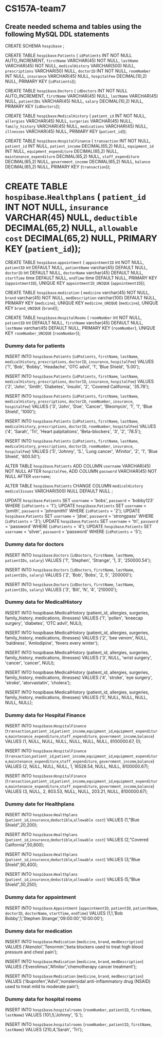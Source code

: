 # CS157A-team7

## Create needed schema and tables using the following MySQL DDL statements

CREATE SCHEMA `hospibase` ;

CREATE TABLE `hospibase`.`Patients` (
  `idPatients` INT NOT NULL AUTO_INCREMENT,
  `firstName` VARCHAR(45) NOT NULL,
  `lastName` VARCHAR(45) NOT NULL,
  `medicalHistory` VARCHAR(500) NULL,
  `prescriptions` VARCHAR(50) NULL,
  `doctorID` INT NOT NULL,
  `roomNumber` INT NULL,
  `insurance` VARCHAR(45) NULL,
  `hospitalFee` DECIMAL(10,2) NULL,
  PRIMARY KEY (`idPatients`));

CREATE TABLE `hospibase`.`Doctors` (
  `idDoctors` INT NOT NULL AUTO_INCREMENT,
  `firstName` VARCHAR(45) NULL,
  `lastName` VARCHAR(45) NULL,
  `patientIDs` VARCHAR(45) NULL,
  `salary` DECIMAL(10,2) NULL,
  PRIMARY KEY (`idDoctors`));

CREATE TABLE `hospibase`.`MedicalHistory` (
  `patient_id` INT NOT NULL,
  `allergies` VARCHAR(45) NULL,
  `surgeries` VARCHAR(45) NULL,
  `family_history` VARCHAR(45) NULL,
  `medications` VARCHAR(45) NULL,
  `illnesses` VARCHAR(45) NULL,
  PRIMARY KEY (`patient_id`));

CREATE TABLE `hospibase`.`HospitalFinance` (
`transaction` INT NOT NULL,
`patient_id` INT NULL,
`patient_income` DECIMAL(65,2) NULL,
`equipment_id` INT NULL,
`equipment_expenditure` DECIMAL(65,2) NULL,
`maintenance_expenditure` DECIMAL(65,2) NULL,
`staff_expenditure` DECIMAL(65,2) NULL,
`government_income` DECIMAL(65,2) NULL,
`balance` DECIMAL(65,2) NULL,
PRIMARY KEY (`transaction`));

CREATE TABLE `hospibase`.`Healthplans` (
  `patient_id` INT NOT NULL,
  `insurance` VARCHAR(45) NULL,
  `deductible` DECIMAL(65,2) NULL,
  `allowable cost` DECIMAL(65,2) NULL,
  PRIMARY KEY (`patient_id`));
=======
CREATE TABLE `hospibase`.`appointment` (
  `appointmentID` int NOT NULL,
  `patientID` int DEFAULT NULL,
  `patientName` varchar(45) DEFAULT NULL,
  `doctorID` int DEFAULT NULL,
  `doctorName` varchar(45) DEFAULT NULL,
  `startTime` time DEFAULT NULL,
  `endTime` time DEFAULT NULL,
  PRIMARY KEY (`appointmentID`),
  UNIQUE KEY `appointmentID_UNIQUE` (`appointmentID`));  
  
 CREATE TABLE `hospibase`.`medication` (
  `medicine` varchar(45) NOT NULL,
  `brand` varchar(45) NOT NULL,
  `medDescription` varchar(100) DEFAULT NULL,
  PRIMARY KEY (`medicine`),
  UNIQUE KEY `medicine_UNIQUE` (`medicine`),
  UNIQUE KEY `brand_UNIQUE` (`brand`));
  
 CREATE TABLE `hospibase`.`HospitalRooms` (
  `roomNumber` int NOT NULL,
  `patientID` int DEFAULT NULL,
  `firstName` varchar(45) DEFAULT NULL,
  `lastName` varchar(45) DEFAULT NULL,
  PRIMARY KEY (`roomNumber`),
  UNIQUE KEY `roomNumber_UNIQUE` (`roomNumber`));

### Dummy data for patients 
INSERT INTO `hospibase`.`Patients` (`idPatients`, `firstName`, `lastName`, `medicalHistory`, `prescriptions`, `doctorID`, `insurance`, `hospitalFee`) VALUES ('1', 'Bob', 'Bobby', 'Headache', 'OTC advil', '1', 'Blue Shield', '5.00');

INSERT INTO `hospibase`.`Patients` (`idPatients`, `firstName`, `lastName`, `medicalHistory`, `prescriptions`, `doctorID`, `insurance`, `hospitalFee`) VALUES ('2', 'John', 'Smith', 'Diabetes', 'insulin', '2', 'Covered California', '35.78');

INSERT INTO `hospibase`.`Patients` (`idPatients`, `firstName`, `lastName`, `medicalHistory`, `prescriptions`, `doctorID`, `roomNumber`, `insurance`, `hospitalFee`) VALUES ('3', 'John', 'Doe', 'Cancer', 'Bleomycin', '1', '1', 'Blue Shield', '1000');

INSERT INTO `hospibase`.`Patients` (`idPatients`, `firstName`, `lastName`, `medicalHistory`, `prescriptions`, `doctorID`, `roomNumber`, `hospitalFee`) VALUES ('4', 'Sarah', 'Tri', 'Heart palpitations', 'Beta-blockers', '3', '2', '78.5');

INSERT INTO `hospibase`.`Patients` (`idPatients`, `firstName`, `lastName`, `medicalHistory`, `prescriptions`, `doctorID`, `roomNumber`, `insurance`, `hospitalFee`) VALUES ('5', 'Johnny', 'S.', 'Lung cancer', 'Afinitor', '2', '1', 'Blue Shield', '800.50');

ALTER TABLE `hospibase`.`Patients` 
ADD COLUMN `username` VARCHAR(45) NOT NULL AFTER `hospitalFee`,
ADD COLUMN `password` VARCHAR(45) NOT NULL AFTER `username`;

ALTER TABLE `hospibase`.`Patients` 
CHANGE COLUMN `medicalHistory` `medicalIssues` VARCHAR(500) NULL DEFAULT NULL ;

UPDATE `hospibase`.`Patients` SET `username` = 'bobs', `password` = 'bobby123' WHERE (`idPatients` = '1');
UPDATE `hospibase`.`Patients` SET `username` = 'jsmith', `password` = 'johnsmith1' WHERE (`idPatients` = '2');
UPDATE `hospibase`.`Patients` SET `username` = 'jdoe', `password` = 'strongpass' WHERE (`idPatients` = '3');
UPDATE `hospibase`.`Patients` SET `username` = 'tri', `password` = 'password' WHERE (`idPatients` = '4');
UPDATE `hospibase`.`Patients` SET `username` = 'silver', `password` = 'password' WHERE (`idPatients` = '5');


  ### Dummy data for doctors
INSERT INTO `hospibase`.`Doctors` (`idDoctors`, `firstName`, `lastName`, `patientIDs`, `salary`) VALUES ('1', 'Stephen', 'Strange', '1, 3', '250000.54');

INSERT INTO `hospibase`.`Doctors` (`idDoctors`, `firstName`, `lastName`, `patientIDs`, `salary`) VALUES ('2', 'Bob', 'Bobs', '2, 5', '200000');

INSERT INTO `hospibase`.`Doctors` (`idDoctors`, `firstName`, `lastName`, `patientIDs`, `salary`) VALUES ('3', 'Bill', 'N', '4', '210000');

### Dummy data for MedicalHistory
INSERT INTO hospibase.MedicalHistory 
(patient_id, allergies, surgeries, family_history, medications, illnesses)
VALUES ('1', 'pollen', 'kneecap surgery', 'diabetes', 'OTC advil', NULl);

INSERT INTO hospibase.MedicalHistory 
(patient_id, allergies, surgeries, family_history, medications, illnesses)
VALUES ('2', 'bee venom', NULL, 'baldness', 'Amlodipine', 'fevers every winter');

INSERT INTO hospibase.MedicalHistory 
(patient_id, allergies, surgeries, family_history, medications, illnesses)
VALUES ('3', NULL, 'wrist surgery', 'cancer', 'cancer', NULl);

INSERT INTO hospibase.MedicalHistory 
(patient_id, allergies, surgeries, family_history, medications, illnesses)
VALUES ('4', 'stroke', 'eye surgery', 'stroke', 'atorvastatin', 'cholera');

INSERT INTO hospibase.MedicalHistory 
(patient_id, allergies, surgeries, family_history, medications, illnesses)
VALUES (‘5’, NULL, NULL, NULL, NULL, NULL);

### Dummy data for Hospital Finance
INSERT INTO `hospibase`.`HospitalFinance`
(`transaction`,`patient_id`,`patient_income`,`equipment_id`,`equipment_expenditure`,`maintenance_expenditure`,`staff_expenditure`,
`government_income`,`balance`)
VALUES
(1, NULL, NULL, NULL, NULL, NULL, NULL, 8100000.67, 0);

INSERT INTO `hospibase`.`HospitalFinance`
(`transaction`,`patient_id`,`patient_income`,`equipment_id`,`equipment_expenditure`,`maintenance_expenditure`,`staff_expenditure`,
`government_income`,`balance`)
VALUES
(2, NULL, NULL, NULL, 1, 16528.54, NULL, NULL, 8100000.67);

INSERT INTO `hospibase`.`HospitalFinance`
(`transaction`,`patient_id`,`patient_income`,`equipment_id`,`equipment_expenditure`,`maintenance_expenditure`,`staff_expenditure`,
`government_income`,`balance`)
VALUES
(3, NULL, 2, 803.53, NULL, NULL, 203.21, NULL, 8100000.67);

### Dummy date for Healthplans

INSERT INTO `hospibase`.`Healthplans`
(`patient_id`,`insurance`,`deductible`,`allowable cost`)
VALUES (1,"Blue Shield",20,200);

INSERT INTO `hospibase`.`Healthplans`
(`patient_id`,`insurance`,`deductible`,`allowable cost`)
VALUES (2,"Covered California",50,800);

INSERT INTO `hospibase`.`Healthplans`
(`patient_id`,`insurance`,`deductible`,`allowable cost`)
VALUES (3,"Blue Shield",90,400);

INSERT INTO `hospibase`.`Healthplans`
(`patient_id`,`insurance`,`deductible`,`allowable cost`)
VALUES (5,"Blue Shield",30,250);

  ### Dummy data for appointment
INSERT INTO `hospibase`.`Appointment` (`appointmentID`, `patientID`, `patientName`, `doctorID`, `doctorName`, `startTime`, `endTime`) VALUES (1,1,'Bob Bobby',1,'Stephen Strange','09:00:00','10:00:00');

  ### Dummy data for medication
INSERT INTO `hospibase`.`Medication` (`medicine`, `brand`, `medDescription`) VALUES ('Atenolol','Tenormin','beta blockers used to treat high blood pressure and chest pain');

INSERT INTO `hospibase`.`Medication` (`medicine`, `brand`, `medDescription`) VALUES ('Everolimus','Afinitor','chemotherapy cancer treatment');

INSERT INTO `hospibase`.`Medication` (`medicine`, `brand`, `medDescription`) VALUES ('Ibuprofen','Advil','nonsteroidal anti-inflammatory drug (NSAID) used to treat mild to moderate pain');


  ### Dummy data for hospital rooms
INSERT INTO `hospibase`.`hospitalrooms` (`roomNumber`, `patientID`, `firstName`, `lastName`) VALUES (101,5,'Johnny', 'S.');

INSERT INTO `hospibase`.`hospitalrooms` (`roomNumber`, `patientID`, `firstName`, `lastName`) VALUES (210,4,'Sarah', 'Tri');
